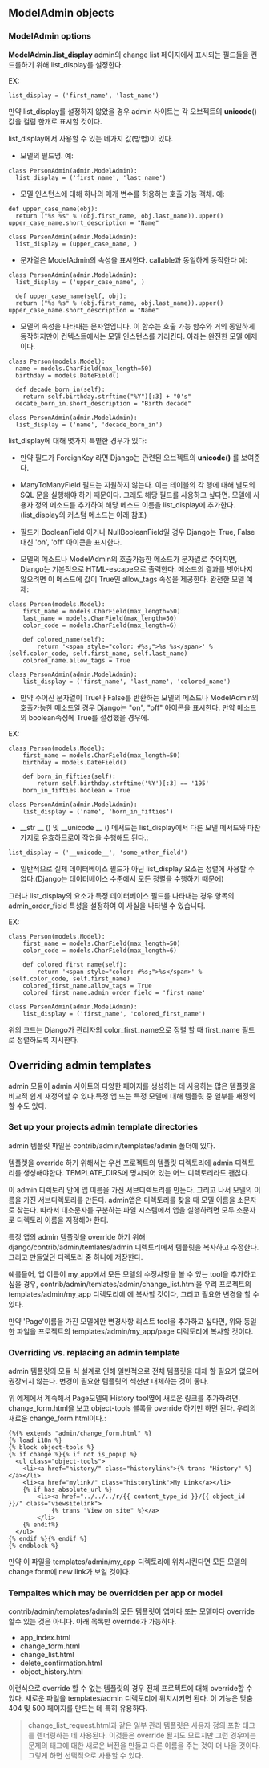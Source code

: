 
## ModelAdmin objects

### ModelAdmin options
**ModelAdmin.list_display**
admin의 change list 페이지에서 표시되는 필드들을 컨드롤하기 위해 list_display를 설정한다. 

EX:
```
list_display = ('first_name', 'last_name')
```
만약 list_display를 설정하지 않았을 경우 admin 사이트는 각 오브젝트의 __unicode__() 값을 컬럼 한개로 표시할 것이다.

list_display에서 사용할 수 있는 네가지 값(방법)이 있다.
* 모델의 필드명. 예:
```
class PersonAdmin(admin.ModelAdmin):
  list_display = ('first_name', 'last_name')
```
*  모델 인스턴스에 대해 하나의 매개 변수를 허용하는 호출 가능 객체. 예:
```
def upper_case_name(obj):
  return ("%s %s" % (obj.first_name, obj.last_name)).upper()
upper_case_name.short_description = "Name"

class PersonAdmin(admin.ModelAdmin):
  list_display = (upper_case_name, )
```
* 문자열은 ModelAdmin의 속성을 표시한다. callable과 동일하게 동작한다 예:
```
class PersonAdmin(admin.ModelAdmin):
  list_display = ('upper_case_name', )

  def upper_case_name(self, obj):
  return ("%s %s" % (obj.first_name, obj.last_name)).upper()
upper_case_name.short_description = "Name"
```
* 모델의 속성을 나타내는 문자열입니다. 이 함수는 호출 가능 함수와 거의 동일하게 동작하지만이 컨텍스트에서는 모델 인스턴스를 가리킨다. 아래는 완전한 모델 예제이다.
```
class Person(models.Model):
  name = models.CharField(max_length=50)
  birthday = models.DateField()

  def decade_born_in(self):
    return self.birthday.strftime("%Y")[:3] + "0's"
  decate_born_in.short_description = "Birth decade"

class PersonAdmin(admin.ModelAdmin):
  list_display = ('name', 'decade_born_in')
```

list_display에 대해 몇가지 특별한 경우가 있다:

* 만약 필드가 ForeignKey 라면 Django는 관련된 오브젝트의 __unicode()__ 를 보여준다. 
  
* ManyToManyField 필드는 지원하지 않는다. 이는 테이블의 각 행에 대해 별도의 SQL 문을 실행해야 하기 때문이다. 그래도 해당 필드를 사용하고 싶다면. 모델에 사용자 정의 메소드를 추가하여 해당 메소드 이름을 list_display에 추가한다.(list_display의 커스텀 메소드는 아래 참조)
  
* 필드가 BooleanField 이거나 NullBooleanField일 경우 Django는 True, False 대신 'on', 'off' 아이콘을 표시한다.
  
* 모델의 메소드나 ModelAdmin의 호출가능한 메소드가 문자열로 주어지면, Django는 기본적으로 HTML-escape으로 출력한다. 메소드의 결과를 벗어나지 않으려면 이 메소드에 값이 True인 allow_tags 속성을 제공한다.
완전한 모델 예제:
```
class Person(models.Model):
    first_name = models.CharField(max_length=50)
    last_name = models.CharField(max_length=50)
    color_code = models.CharField(max_length=6)

    def colored_name(self):
        return '<span style="color: #%s;">%s %s</span>' % (self.color_code, self.first_name, self.last_name)
    colored_name.allow_tags = True

class PersonAdmin(admin.ModelAdmin):
    list_display = ('first_name', 'last_name', 'colored_name')
```
* 만약 주어진 문자열이 True나 False를 반환하는 모델의 메소드나 ModelAdmin의 호출가능한 메소드일 경우 Django는 "on", "off" 아이콘을 표시한다. 만약 메소드의 boolean속성에 True를 설정했을 경우에.
  
EX: 
```
class Person(models.Model):
    first_name = models.CharField(max_length=50)
    birthday = models.DateField()

    def born_in_fifties(self):
        return self.birthday.strftime('%Y')[:3] == '195'
    born_in_fifties.boolean = True

class PersonAdmin(admin.ModelAdmin):
    list_display = ('name', 'born_in_fifties')
```

* __str __ () 및 __unicode __ () 메서드는 list_display에서 다른 모델 메서드와 마찬가지로 유효하므로이 작업을 수행해도 된다.:
```
list_display = ('__unicode__', 'some_other_field')
```

* 일반적으로 실제 데이터베이스 필드가 아닌 list_display 요소는 정렬에 사용할 수 없다.(Django는 데이터베이스 수준에서 모든 정렬을 수행하기 때문에)

그러나 list_display의 요소가 특정 데이터베이스 필드를 나타내는 경우 항목의 admin_order_field 특성을 설정하여 이 사실을 나타낼 수 있습니다.

EX:
```
class Person(models.Model):
    first_name = models.CharField(max_length=50)
    color_code = models.CharField(max_length=6)

    def colored_first_name(self):
        return '<span style="color: #%s;">%s</span>' % (self.color_code, self.first_name)
    colored_first_name.allow_tags = True
    colored_first_name.admin_order_field = 'first_name'

class PersonAdmin(admin.ModelAdmin):
    list_display = ('first_name', 'colored_first_name')
```
위의 코드는 Django가 관리자의 color_first_name으로 정렬 할 때 first_name 필드로 정렬하도록 지시한다.

## Overriding admin templates
admin 모듈이 admin 사이트의 다양한 페이지를 생성하는 데 사용하는 많은 템플릿을 비교적 쉽게 재정의할 수 있다.특정 앱 또는 특정 모델에 대해 템플릿 중 일부를 재정의할 수도 있다.

### Set up your projects admin template directories

admin 템플릿 파일은 contrib/admin/templates/admin 폴더에 있다.

템플렛을 override 하기 위해서는 우선 프로젝트의 템플릿 디렉토리에 admin 디렉토리를 생성해야한다. TEMPLATE_DIRS에 명시되어 있는 어느 디렉토리라도 괜찮다.

이 admin 디렉토리 안에 앱 이름을 가진 서브디렉토리를 만든다. 그리고 나서 모델의 이름을 가진 서브디렉토리를 만든다. admin앱은 디렉토리를 찾을 때 모델 이름을 소문자로 찾는다. 따라서 대소문자를 구분하는 파일 시스템에서 앱을 실행하려면 모두 소문자로 디렉토리 이름을 지정해야 한다.

특정 앱의 admin 템플릿을 override 하기 위해 django/contrib/admin/temlates/admin 디렉토리에서 템플릿을 복사하고 수정한다. 그리고 만들었던 디렉토리 중 하나에 저장한다.

예를들어, 앱 이름이 my_app에서 모든 모델의 수정사항을 볼 수 있는 tool을 추가하고 싶을 경우, contrib/admin/temlates/admin/change_list.html을 우리 프로젝트의 templates/admin/my_app 디렉토리에 에 복사할 것이다, 그리고 필요한 변경을 할 수 있다.

만약 'Page'이름을 가진 모델에만 변경사항 리스트 tool을 추가하고 싶다면, 위와 동일한 파일을 프로젝트의 templates/admin/my_app/page 디렉토리에 복사할 것이다.

### Overriding vs. replacing an admin template
admin 템플릿의 모듈 식 설계로 인해 일반적으로 전체 템플릿을 대체 할 필요가 없으며 권장되지 않는다. 변경이 필요한 템플릿의 섹션만 대체하는 것이 좋다.

위 예제에서 계속해서 Page모델의 History tool옆에 새로운 링크를 추가하려면. change_form.html을 보고 object-tools 블록을 override 하기만 하면 된다. 우리의 새로운 change_form.html이다.:
```
{%{% extends "admin/change_form.html" %}
{% load i18n %}
{% block object-tools %}
{% if change %}{% if not is_popup %}
  <ul class="object-tools">
    <li><a href="history/" class="historylink">{% trans "History" %}</a></li>
    <li><a href="mylink/" class="historylink">My Link</a></li>
    {% if has_absolute_url %}
        <li><a href="../../../r/{{ content_type_id }}/{{ object_id }}/" class="viewsitelink">
            {% trans "View on site" %}</a>
        </li>
    {% endif%}
  </ul>
{% endif %}{% endif %}
{% endblock %}
```
만약 이 파일을 templates/admin/my_app 디렉토리에 위치시킨다면 모든 모델의 change form에 new link가 보일 것이다.

### Tempaltes which may be overridden per app or model

contrib/admin/templates/admin의 모든 템플릿이 앱마다 또는 모델마다 override할수 있는 것은 아니다. 아래 목록만 override가 가능하다.
* app_index.html
* change_form.html
* change_list.html
* delete_confirmation.html
* object_history.html

이런식으로 override 할 수 없는 템플릿의 경우 전체 프로젝트에 대해 override할 수 있다. 새로운 파일을 templates/admin 디렉토리에 위치시키면 된다. 이 기능은 맞춤 404 및 500 페이지를 만드는 데 특히 유용하다.

>change_list_request.html과 같은 일부 관리 템플릿은 사용자 정의 포함 태그를 렌더링하는 데 사용된다. 이것들은 override 될지도 모르지만 그런 경우에는 문제의 태그에 대한 새로운 버전을 만들고 다른 이름을 주는 것이 더 나을 것이다. 그렇게 하면 선택적으로 사용할 수 있다.

